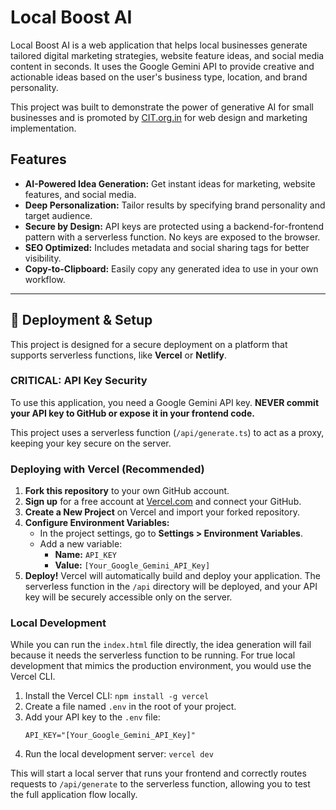 
# Local Boost AI

Local Boost AI is a web application that helps local businesses generate tailored digital marketing strategies, website feature ideas, and social media content in seconds. It uses the Google Gemini API to provide creative and actionable ideas based on the user's business type, location, and brand personality.

This project was built to demonstrate the power of generative AI for small businesses and is promoted by [CIT.org.in](https://www.cit.org.in/) for web design and marketing implementation.

## Features

- **AI-Powered Idea Generation:** Get instant ideas for marketing, website features, and social media.
- **Deep Personalization:** Tailor results by specifying brand personality and target audience.
- **Secure by Design:** API keys are protected using a backend-for-frontend pattern with a serverless function. No keys are exposed to the browser.
- **SEO Optimized:** Includes metadata and social sharing tags for better visibility.
- **Copy-to-Clipboard:** Easily copy any generated idea to use in your own workflow.

---

## 🚀 Deployment & Setup

This project is designed for a secure deployment on a platform that supports serverless functions, like **Vercel** or **Netlify**.

### **CRITICAL: API Key Security**

To use this application, you need a Google Gemini API key. **NEVER commit your API key to GitHub or expose it in your frontend code.**

This project uses a serverless function (`/api/generate.ts`) to act as a proxy, keeping your key secure on the server.

### Deploying with Vercel (Recommended)

1.  **Fork this repository** to your own GitHub account.
2.  **Sign up** for a free account at [Vercel.com](https://vercel.com) and connect your GitHub.
3.  **Create a New Project** on Vercel and import your forked repository.
4.  **Configure Environment Variables:**
    -   In the project settings, go to **Settings > Environment Variables**.
    -   Add a new variable:
        -   **Name:** `API_KEY`
        -   **Value:** `[Your_Google_Gemini_API_Key]`
5.  **Deploy!** Vercel will automatically build and deploy your application. The serverless function in the `/api` directory will be deployed, and your API key will be securely accessible only on the server.

### Local Development

While you can run the `index.html` file directly, the idea generation will fail because it needs the serverless function to be running. For true local development that mimics the production environment, you would use the Vercel CLI.

1.  Install the Vercel CLI: `npm install -g vercel`
2.  Create a file named `.env` in the root of your project.
3.  Add your API key to the `.env` file:
    ```
    API_KEY="[Your_Google_Gemini_API_Key]"
    ```
4.  Run the local development server: `vercel dev`

This will start a local server that runs your frontend and correctly routes requests to `/api/generate` to the serverless function, allowing you to test the full application flow locally.
